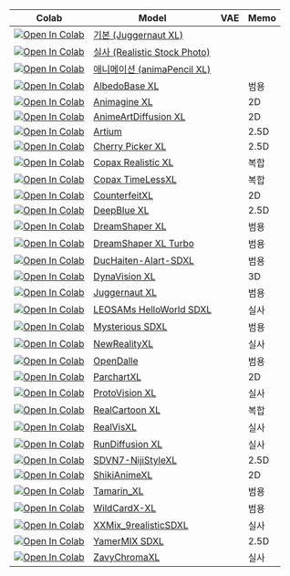 | Colab                                                                                                                                                                                            | Model                                                                                  | VAE  | Memo                    |
| ------------------------------------------------------------------------------------------------------------------------------------------------------------------------------------------------ | -------------------------------------------------------------------------------------- | ---- | ----------------------- |
| [![Open In Colab](https://raw.githubusercontent.com/neuralninja22/colab/master/icons/colab-badge.svg)](https://colab.research.google.com/github/ninjaneural/fooocus/blob/master/stable/default_webui_colab.ipynb) | [기본 (Juggernaut XL)](https://civitai.com/models/133005/juggernaut-xl)                    |  |                       |
| [![Open In Colab](https://raw.githubusercontent.com/neuralninja22/colab/master/icons/colab-badge.svg)](https://colab.research.google.com/github/ninjaneural/fooocus/blob/master/stable/realistic_webui_colab.ipynb) | [실사 (Realistic Stock Photo)](https://civitai.com/models/139565/realistic-stock-photo)                    |  |                       |
| [![Open In Colab](https://raw.githubusercontent.com/neuralninja22/colab/master/icons/colab-badge.svg)](https://colab.research.google.com/github/ninjaneural/fooocus/blob/master/stable/anime_webui_colab.ipynb) | [애니메이션 (animaPencil XL)](https://civitai.com/models/261336/animapencil-xl)                    |  |                       |
| [![Open In Colab](https://raw.githubusercontent.com/neuralninja22/colab/master/icons/colab-badge-nightly.svg)](https://colab.research.google.com/github/ninjaneural/fooocus/blob/master/stable/albedo_base_xl_webui_colab.ipynb) | [AlbedoBase XL](https://civitai.com/models/140737/albedobase-xl)                    |  | 범용                      |
| [![Open In Colab](https://raw.githubusercontent.com/neuralninja22/colab/master/icons/colab-badge-nightly.svg)](https://colab.research.google.com/github/ninjaneural/fooocus/blob/master/stable/animagine_xl_webui_colab.ipynb) | [Animagine XL](https://huggingface.co/cagliostrolab/animagine-xl-3.0)                    |  | 2D                      |
| [![Open In Colab](https://raw.githubusercontent.com/neuralninja22/colab/master/icons/colab-badge-nightly.svg)](https://colab.research.google.com/github/ninjaneural/fooocus/blob/master/stable/anime_art_diffusion_xl_webui_colab.ipynb) | [AnimeArtDiffusion XL](https://civitai.com/models/117259/anime-art-diffusion-xl)                    |  | 2D                      |
| [![Open In Colab](https://raw.githubusercontent.com/neuralninja22/colab/master/icons/colab-badge-nightly.svg)](https://colab.research.google.com/github/ninjaneural/fooocus/blob/master/stable/artium_webui_colab.ipynb) | [Artium](https://civitai.com/models/216439/artium)                    |  | 2.5D                      |
| [![Open In Colab](https://raw.githubusercontent.com/neuralninja22/colab/master/icons/colab-badge-nightly.svg)](https://colab.research.google.com/github/ninjaneural/fooocus/blob/master/stable/cherry_picker_xl_webui_colab.ipynb) | [Cherry Picker XL](https://civitai.com/models/125680/cherry-picker-xl)                    |  | 2.5D                      |
| [![Open In Colab](https://raw.githubusercontent.com/neuralninja22/colab/master/icons/colab-badge-nightly.svg)](https://colab.research.google.com/github/ninjaneural/fooocus/blob/master/stable/copax_realistic_xl_webui_colab.ipynb) | [Copax Realistic XL](https://civitai.com/models/118111/copax-realistic-xl-sdxl10)                    |  | 복합                      |
| [![Open In Colab](https://raw.githubusercontent.com/neuralninja22/colab/master/icons/colab-badge-nightly.svg)](https://colab.research.google.com/github/ninjaneural/fooocus/blob/master/stable/copax_time_less_xl_webui_colab.ipynb) | [Copax TimeLessXL](https://civitai.com/models/118111/copax-timelessxl-sdxl10)                    |  | 복합                      |
| [![Open In Colab](https://raw.githubusercontent.com/neuralninja22/colab/master/icons/colab-badge-nightly.svg)](https://colab.research.google.com/github/ninjaneural/fooocus/blob/master/stable/counterfeit_xl_webui_colab.ipynb) | [CounterfeitXL](https://civitai.com/models/118406/counterfeitxl)                    |  | 2D                      |
| [![Open In Colab](https://raw.githubusercontent.com/neuralninja22/colab/master/icons/colab-badge-nightly.svg)](https://colab.research.google.com/github/ninjaneural/fooocus/blob/master/stable/deepblue_xl_webui_colab.ipynb) | [DeepBlue XL](https://civitai.com/models/128397/deepblue-xl)                    |  | 2.5D                      |
| [![Open In Colab](https://raw.githubusercontent.com/neuralninja22/colab/master/icons/colab-badge-nightly.svg)](https://colab.research.google.com/github/ninjaneural/fooocus/blob/master/stable/dreamshaper_xl_webui_colab.ipynb) | [DreamShaper XL](https://civitai.com/models/112902/dreamshaper-xl10)                    |  | 범용                      |
| [![Open In Colab](https://raw.githubusercontent.com/neuralninja22/colab/master/icons/colab-badge-nightly.svg)](https://colab.research.google.com/github/ninjaneural/fooocus/blob/master/stable/dreamshaper_xl_turbo_webui_colab.ipynb) | [DreamShaper XL Turbo](https://civitai.com/models/112902/dreamshaper-xl10)                    |  | 범용                      |
| [![Open In Colab](https://raw.githubusercontent.com/neuralninja22/colab/master/icons/colab-badge-nightly.svg)](https://colab.research.google.com/github/ninjaneural/fooocus/blob/master/stable/duchaiten_aiart_sdxl_webui_colab.ipynb) | [DucHaiten-AIart-SDXL](https://civitai.com/models/118756/duchaiten-aiart-sdxl)                    |  | 범용                      |
| [![Open In Colab](https://raw.githubusercontent.com/neuralninja22/colab/master/icons/colab-badge-nightly.svg)](https://colab.research.google.com/github/ninjaneural/fooocus/blob/master/stable/dynavision_xl_webui_colab.ipynb) | [DynaVision XL](https://civitai.com/models/122606/dynavision-xl-all-in-one-stylized-3d-sfw-and-nsfw-output-no-refiner-needed)                    |  | 3D                      |
| [![Open In Colab](https://raw.githubusercontent.com/neuralninja22/colab/master/icons/colab-badge-nightly.svg)](https://colab.research.google.com/github/ninjaneural/fooocus/blob/master/stable/juggernaut_xl_webui_colab.ipynb) | [Juggernaut XL](https://civitai.com/models/133005/juggernaut-xl)                    |  | 범용                      |
| [![Open In Colab](https://raw.githubusercontent.com/neuralninja22/colab/master/icons/colab-badge-nightly.svg)](https://colab.research.google.com/github/ninjaneural/fooocus/blob/master/stable/leosams_helloworld_sdxl_webui_colab.ipynb) | [LEOSAMs HelloWorld SDXL](https://civitai.com/models/43977/leosams-helloworld-sdxl-base-model)                    |  | 실사                      |
| [![Open In Colab](https://raw.githubusercontent.com/neuralninja22/colab/master/icons/colab-badge-nightly.svg)](https://colab.research.google.com/github/ninjaneural/fooocus/blob/master/stable/mysterious_sdxl_webui_colab.ipynb) | [Mysterious SDXL](https://civitai.com/models/118441/lah-mysterious-or-sdxl)                    |  | 범용                      |
| [![Open In Colab](https://raw.githubusercontent.com/neuralninja22/colab/master/icons/colab-badge-nightly.svg)](https://colab.research.google.com/github/ninjaneural/fooocus/blob/master/stable/new_reality_xl_webui_colab.ipynb) | [NewRealityXL ](https://civitai.com/api/download/models/275491)                    |  | 실사                      |
| [![Open In Colab](https://raw.githubusercontent.com/neuralninja22/colab/master/icons/colab-badge-nightly.svg)](https://colab.research.google.com/github/ninjaneural/fooocus/blob/master/stable/open_dalle_v11_webui_colab.ipynb) | [OpenDalle](https://civitai.com/models/238116?modelVersionId=275681)                    |  | 범용                      |
| [![Open In Colab](https://raw.githubusercontent.com/neuralninja22/colab/master/icons/colab-badge-nightly.svg)](https://colab.research.google.com/github/ninjaneural/fooocus/blob/master/stable/parchartxl_webui_colab.ipynb) | [ParchartXL](https://civitai.com/models/141471/parchartxl)                    |  | 2D                      |
| [![Open In Colab](https://raw.githubusercontent.com/neuralninja22/colab/master/icons/colab-badge-nightly.svg)](https://colab.research.google.com/github/ninjaneural/fooocus/blob/master/stable/proto_vision_xl_webui_colab.ipynb) | [ProtoVision XL](https://civitai.com/models/125703/protovision-xl-high-fidelity-3d-photorealism-anime-hyperrealism-no-refiner-needed)                    |  | 실사                      |
| [![Open In Colab](https://raw.githubusercontent.com/neuralninja22/colab/master/icons/colab-badge-nightly.svg)](https://colab.research.google.com/github/ninjaneural/fooocus/blob/master/stable/real_cartoon_xl_webui_colab.ipynb) | [RealCartoon XL](https://civitai.com/models/125907/realcartoon-xl)                    |  | 복합                      |
| [![Open In Colab](https://raw.githubusercontent.com/neuralninja22/colab/master/icons/colab-badge-nightly.svg)](https://colab.research.google.com/github/ninjaneural/fooocus/blob/master/stable/real_vis_xl_webui_colab.ipynb) | [RealVisXL](https://civitai.com/models/139562/realvisxl-v30-turbo?modelVersionId=268861)                    |  | 실사                      |
| [![Open In Colab](https://raw.githubusercontent.com/neuralninja22/colab/master/icons/colab-badge-nightly.svg)](https://colab.research.google.com/github/ninjaneural/fooocus/blob/master/stable/rundiffusion_xl_webui_colab.ipynb) | [RunDiffusion XL](https://civitai.com/models/120964/rundiffusion-xl)                    |  | 실사                      |
| [![Open In Colab](https://raw.githubusercontent.com/neuralninja22/colab/master/icons/colab-badge-nightly.svg)](https://colab.research.google.com/github/ninjaneural/fooocus/blob/master/stable/sdvn6_niji_style_xl_webui_colab.ipynb) | [SDVN7-NijiStyleXL](https://civitai.com/models/123307/sdvn7-nijistylexl)                    |  | 2.5D                      |
| [![Open In Colab](https://raw.githubusercontent.com/neuralninja22/colab/master/icons/colab-badge-nightly.svg)](https://colab.research.google.com/github/ninjaneural/fooocus/blob/master/stable/shikianimexl_webui_colab.ipynb) | [ShikiAnimeXL](https://civitai.com/models/119163/shikianimexl)                    |  | 2D                      |
| [![Open In Colab](https://raw.githubusercontent.com/neuralninja22/colab/master/icons/colab-badge-nightly.svg)](https://colab.research.google.com/github/ninjaneural/fooocus/blob/master/stable/tamarin_xl_webui_colab.ipynb) | [Tamarin_XL](https://civitai.com/models/235746/tamarinxl)                    |  | 범용                      |
| [![Open In Colab](https://raw.githubusercontent.com/neuralninja22/colab/master/icons/colab-badge-nightly.svg)](https://colab.research.google.com/github/ninjaneural/fooocus/blob/master/stable/wildcardx_xl_webui_colab.ipynb) | [WildCardX-XL](https://civitai.com/models/239561/wildcardx-xl)                    |  | 범용                      |
| [![Open In Colab](https://raw.githubusercontent.com/neuralninja22/colab/master/icons/colab-badge-nightly.svg)](https://colab.research.google.com/github/ninjaneural/fooocus/blob/master/stable/xxmix_9realistic_sdxl_webui_colab.ipynb) | [XXMix_9realisticSDXL](https://civitai.com/models/124421/xxmix9realisticsdxl)                    |  | 실사                      |
| [![Open In Colab](https://raw.githubusercontent.com/neuralninja22/colab/master/icons/colab-badge-nightly.svg)](https://colab.research.google.com/github/ninjaneural/fooocus/blob/master/stable/yamer_mix_xl_webui_colab.ipynb) | [YamerMIX SDXL](https://civitai.com/models/84040/sdxl-unstable-diffusers-yamermix)                    |  | 2.5D                      |
| [![Open In Colab](https://raw.githubusercontent.com/neuralninja22/colab/master/icons/colab-badge-nightly.svg)](https://colab.research.google.com/github/ninjaneural/fooocus/blob/master/stable/zavychroma_xl_webui_colab.ipynb) | [ZavyChromaXL](https://civitai.com/models/119229/zavychromaxl)                    |  | 실사                      |